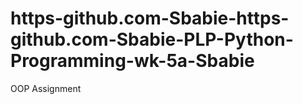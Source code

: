 # https-github.com-Sbabie-https-github.com-Sbabie-PLP-Python-Programming-wk-5a-Sbabie
OOP Assignment
